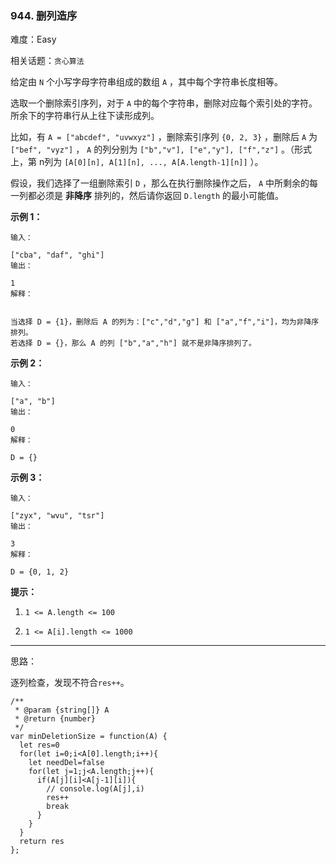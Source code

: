 ### 944. 删列造序

难度：Easy

相关话题：`贪心算法`

给定由 `N` 个小写字母字符串组成的数组  `A` ，其中每个字符串长度相等。



选取一个删除索引序列，对于  `A`  中的每个字符串，删除对应每个索引处的字符。 所余下的字符串行从上往下读形成列。



比如，有 `A = ["abcdef", "uvwxyz"]` ，删除索引序列 `{0, 2, 3}` ，删除后  `A` 为 `["bef", "vyz"]` ，  `A` 的列分别为 `["b","v"], ["e","y"], ["f","z"]` 。（形式上，第 n列为 `[A[0][n], A[1][n], ..., A[A.length-1][n]]` ）。



假设，我们选择了一组删除索引 `D` ，那么在执行删除操作之后， `A`  中所剩余的每一列都必须是 **非降序** 排列的，然后请你返回 `D.length` 的最小可能值。



**示例 1：** 



```
输入：

["cba", "daf", "ghi"]
输出：

1
解释：


当选择 D = {1}，删除后 A 的列为：["c","d","g"] 和 ["a","f","i"]，均为非降序排列。
若选择 D = {}，那么 A 的列 ["b","a","h"] 就不是非降序排列了。
```


**示例 2：** 



```
输入：

["a", "b"]
输出：

0
解释：

D = {}
```


**示例 3：** 



```
输入：

["zyx", "wvu", "tsr"]
输出：

3
解释：

D = {0, 1, 2}
```


**提示：** 




1.  `1 <= A.length <= 100` 

2.  `1 <= A[i].length <= 1000` 






-----

思路：

逐列检查，发现不符合`res++`。
```
/**
 * @param {string[]} A
 * @return {number}
 */
var minDeletionSize = function(A) {
  let res=0
  for(let i=0;i<A[0].length;i++){
    let needDel=false
    for(let j=1;j<A.length;j++){
      if(A[j][i]<A[j-1][i]){
        // console.log(A[j],i)
        res++
        break
      }
    }
  }
  return res
};
```

